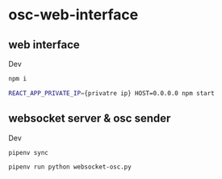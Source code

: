 # osc-web-interface

## web interface

Dev

```sh
npm i
```

```sh
REACT_APP_PRIVATE_IP={privatre ip} HOST=0.0.0.0 npm start
```

## websocket server & osc sender

Dev

```sh
pipenv sync
```

```sh
pipenv run python websocket-osc.py
```
